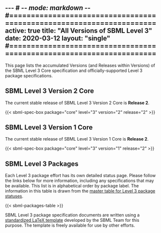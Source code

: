 --- # -*- mode: markdown -*-
#=====================================================================
active: true
title: "All Versions of SBML Level 3"
date: 2020-03-12
layout: "single"
#=====================================================================
---

This page lists the accumulated Versions (and Releases within Versions) of the SBML Level&nbsp;3 Core specification and officially-supported Level&nbsp;3 package specifications.


## SBML Level 3 Version 2 Core

The current stable release of SBML Level 3 Version 2 Core is **Release 2**.

{{< sbml-spec-box package="core" level="3" version="2" release="2" >}}


## SBML Level 3 Version 1 Core

The current stable release of SBML Level 3 Version 1 Core is **Release 2**.

{{< sbml-spec-box package="core" level="3" version="1" release="2" >}}


## SBML Level 3 Packages

Each Level 3 package effort has its own detailed status page. Please follow the links below for more information, including any specifications that may be available. This list is in alphabetical order by package label. The information in this table is drawn from the [master table for Level 3 package statuses](https://docs.google.com/spreadsheets/d/1pa01Z72t1UKrjliAXBhxjjN1nnOf00gXcfm4_pWXOxA).

{{< sbml-packages-table >}}

SBML Level 3 package specification documents are written using a [standardized LaTeX template](https://doi.org/10.1186/s13104-017-2788-1) developed by the SBML Team for this purpose. The template is freely available for use by other efforts.
